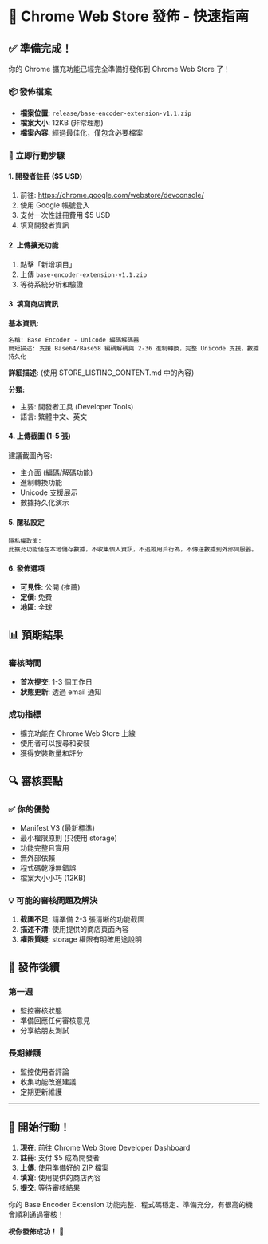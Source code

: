 # 🚀 Chrome Web Store 發佈 - 快速指南

## ✅ 準備完成！

你的 Chrome 擴充功能已經完全準備好發佈到 Chrome Web Store 了！

### 📦 發佈檔案
- **檔案位置**: `release/base-encoder-extension-v1.1.zip`
- **檔案大小**: 12KB (非常理想)
- **檔案內容**: 經過最佳化，僅包含必要檔案

### 🎯 立即行動步驟

#### 1. 開發者註冊 ($5 USD)
1. 前往: https://chrome.google.com/webstore/devconsole/
2. 使用 Google 帳號登入
3. 支付一次性註冊費用 $5 USD
4. 填寫開發者資訊

#### 2. 上傳擴充功能
1. 點擊「新增項目」
2. 上傳 `base-encoder-extension-v1.1.zip`
3. 等待系統分析和驗證

#### 3. 填寫商店資訊

**基本資訊:**
```
名稱: Base Encoder - Unicode 編碼解碼器
簡短描述: 支援 Base64/Base58 編碼解碼與 2-36 進制轉換，完整 Unicode 支援，數據持久化
```

**詳細描述:** (使用 STORE_LISTING_CONTENT.md 中的內容)

**分類:**
- 主要: 開發者工具 (Developer Tools)
- 語言: 繁體中文、英文

#### 4. 上傳截圖 (1-5 張)
建議截圖內容:
- 主介面 (編碼/解碼功能)
- 進制轉換功能
- Unicode 支援展示
- 數據持久化演示

#### 5. 隱私設定
```
隱私權政策:
此擴充功能僅在本地儲存數據，不收集個人資訊，不追蹤用戶行為，不傳送數據到外部伺服器。
```

#### 6. 發佈選項
- **可見性**: 公開 (推薦)
- **定價**: 免費
- **地區**: 全球

## 📊 預期結果

### 審核時間
- **首次提交**: 1-3 個工作日
- **狀態更新**: 透過 email 通知

### 成功指標
- 擴充功能在 Chrome Web Store 上線
- 使用者可以搜尋和安裝
- 獲得安裝數量和評分

## 🔍 審核要點

### ✅ 你的優勢
- Manifest V3 (最新標準)
- 最小權限原則 (只使用 storage)
- 功能完整且實用
- 無外部依賴
- 程式碼乾淨無錯誤
- 檔案大小小巧 (12KB)

### 💡 可能的審核問題及解決
1. **截圖不足**: 請準備 2-3 張清晰的功能截圖
2. **描述不清**: 使用提供的商店頁面內容
3. **權限質疑**: storage 權限有明確用途說明

## 🎉 發佈後續

### 第一週
- 監控審核狀態
- 準備回應任何審核意見
- 分享給朋友測試

### 長期維護
- 監控使用者評論
- 收集功能改進建議
- 定期更新維護

---

## 🚀 開始行動！

1. **現在**: 前往 Chrome Web Store Developer Dashboard
2. **註冊**: 支付 $5 成為開發者
3. **上傳**: 使用準備好的 ZIP 檔案
4. **填寫**: 使用提供的商店內容
5. **提交**: 等待審核結果

你的 Base Encoder Extension 功能完整、程式碼穩定、準備充分，有很高的機會順利通過審核！

**祝你發佈成功！** 🎊
